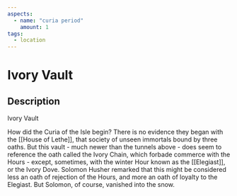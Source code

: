 ```yaml
---
aspects: 
  - name: "curia period"
    amount: 1
tags:
  - location
---
```


# Ivory Vault

## Description
Ivory Vault

How did the Curia of the Isle begin? There is no evidence they began with the [[House of Lethe]],  that society of unseen immortals bound by three oaths. But this vault - much newer than the tunnels above - does seem to reference the oath called the Ivory Chain, which forbade commerce with the Hours - except, sometimes, with the winter Hour known as the [[Elegiast]], or the Ivory Dove. Solomon Husher remarked that this might be considered less an oath of rejection of the Hours, and more an oath of loyalty to the Elegiast. But Solomon, of course, vanished into the snow.